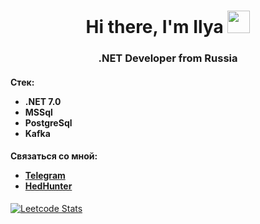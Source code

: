 <h1 align="center">Hi there, I'm Ilya</a> 
<img src="https://emojis.slackmojis.com/emojis/images/1643508983/48327/hello_sign.gif?1643508983" height="36"/></h1>
<h3 align="center">.NET Developer from Russia</h3>

<h4>
  Стек:
  <ul>
    <li>.NET 7.0</li>
    <li>MSSql</li>
    <li>PostgreSql</li>
    <li>Kafka</li>
  </ul>
</h4>

<h4>Связаться со мной:
<ul>
  <li><a href="https://t.me/Korobeynikovi" target="_blank">Telegram</a></li>
  <li><a href="https://krasnoyarsk.hh.ru/resume/1a4f14a0ff03c355ac0039ed1f454d53367859" target="_blank">HedHunter</a></li>
</ul></h4>

[![Leetcode Stats](https://leetcard.jacoblin.cool/Korobeynikov_dev)](https://leetcode.com/Korobeynikov_dev)
